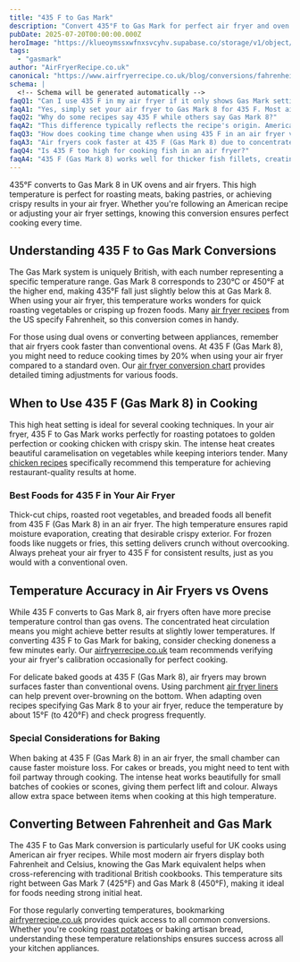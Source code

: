 ```yaml
---
title: "435 F to Gas Mark"
description: "Convert 435°F to Gas Mark for perfect air fryer and oven cooking. Includes UK conversions, baking tips, and temperature charts."
pubDate: 2025-07-20T00:00:00.000Z
heroImage: "https://klueoymssxwfnxsvcyhv.supabase.co/storage/v1/object/public/Shmucket/435-f-to-gas-mark.png"
tags:
  - "gasmark"
author: "AirFryerRecipe.co.uk"
canonical: "https://www.airfryerrecipe.co.uk/blog/conversions/fahrenheit-to-gas-mark/435-f-to-gas-mark"
schema: |
  <!-- Schema will be generated automatically -->
faqQ1: "Can I use 435 F in my air fryer if it only shows Gas Mark settings?"
faqA1: "Yes, simply set your air fryer to Gas Mark 8 for 435 F. Most air fryers with Gas Mark displays will include half marks, allowing precise temperature control equivalent to Fahrenheit settings."
faqQ2: "Why do some recipes say 435 F while others say Gas Mark 8?"
faqA2: "This difference typically reflects the recipe's origin. American recipes use Fahrenheit while British ones use Gas Mark. 435 F and Gas Mark 8 are essentially the same temperature, just different measurement systems."
faqQ3: "How does cooking time change when using 435 F in an air fryer versus a conventional oven?"
faqA3: "Air fryers cook faster at 435 F (Gas Mark 8) due to concentrated heat circulation. Reduce standard oven times by about 20% and check food several minutes before the recipe suggests for perfect results."
faqQ4: "Is 435 F too high for cooking fish in an air fryer?"
faqA4: "435 F (Gas Mark 8) works well for thicker fish fillets, creating a nice crust while keeping the interior moist. For delicate fish, reduce to 400 F (Gas Mark 6) and cook for slightly less time to prevent drying out."
---
```

<p>435°F converts to Gas Mark 8 in UK ovens and air fryers. This high temperature is perfect for roasting meats, baking pastries, or achieving crispy results in your air fryer. Whether you're following an American recipe or adjusting your air fryer settings, knowing this conversion ensures perfect cooking every time.</p>

<h2>Understanding 435 F to Gas Mark Conversions</h2>
<p>The Gas Mark system is uniquely British, with each number representing a specific temperature range. Gas Mark 8 corresponds to 230°C or 450°F at the higher end, making 435°F fall just slightly below this at Gas Mark 8. When using your air fryer, this temperature works wonders for quick roasting vegetables or crisping up frozen foods. Many <a href=https://www.airfryerrecipe.co.uk/recipes>air fryer recipes</a> from the US specify Fahrenheit, so this conversion comes in handy.</p>
<p>For those using dual ovens or converting between appliances, remember that air fryers cook faster than conventional ovens. At 435 F (Gas Mark 8), you might need to reduce cooking times by 20% when using your air fryer compared to a standard oven. Our <a href=https://www.airfryerrecipe.co.uk/air-fryer-conversion-chart>air fryer conversion chart</a> provides detailed timing adjustments for various foods.</p>

<h2>When to Use 435 F (Gas Mark 8) in Cooking</h2>
<p>This high heat setting is ideal for several cooking techniques. In your air fryer, 435 F to Gas Mark works perfectly for roasting potatoes to golden perfection or cooking chicken with crispy skin. The intense heat creates beautiful caramelisation on vegetables while keeping interiors tender. Many <a href=https://www.airfryerrecipe.co.uk/recipe-category/chicken>chicken recipes</a> specifically recommend this temperature for achieving restaurant-quality results at home.</p>

<h3>Best Foods for 435 F in Your Air Fryer</h3>
<p>Thick-cut chips, roasted root vegetables, and breaded foods all benefit from 435 F (Gas Mark 8) in an air fryer. The high temperature ensures rapid moisture evaporation, creating that desirable crispy exterior. For frozen foods like nuggets or fries, this setting delivers crunch without overcooking. Always preheat your air fryer to 435 F for consistent results, just as you would with a conventional oven.</p>

<h2>Temperature Accuracy in Air Fryers vs Ovens</h2>
<p>While 435 F converts to Gas Mark 8, air fryers often have more precise temperature control than gas ovens. The concentrated heat circulation means you might achieve better results at slightly lower temperatures. If converting 435 F to Gas Mark for baking, consider checking doneness a few minutes early. Our <a href=https://www.airfryerrecipe.co.uk>airfryerrecipe.co.uk</a> team recommends verifying your air fryer's calibration occasionally for perfect cooking.</p>
<p>For delicate baked goods at 435 F (Gas Mark 8), air fryers may brown surfaces faster than conventional ovens. Using parchment <a href=https://www.airfryerrecipe.co.uk/liners>air fryer liners</a> can help prevent over-browning on the bottom. When adapting oven recipes specifying Gas Mark 8 to your air fryer, reduce the temperature by about 15°F (to 420°F) and check progress frequently.</p>

<h3>Special Considerations for Baking</h3>
<p>When baking at 435 F (Gas Mark 8) in an air fryer, the small chamber can cause faster moisture loss. For cakes or breads, you might need to tent with foil partway through cooking. The intense heat works beautifully for small batches of cookies or scones, giving them perfect lift and colour. Always allow extra space between items when cooking at this high temperature.</p>

<h2>Converting Between Fahrenheit and Gas Mark</h2>
<p>The 435 F to Gas Mark conversion is particularly useful for UK cooks using American air fryer recipes. While most modern air fryers display both Fahrenheit and Celsius, knowing the Gas Mark equivalent helps when cross-referencing with traditional British cookbooks. This temperature sits right between Gas Mark 7 (425°F) and Gas Mark 8 (450°F), making it ideal for foods needing strong initial heat.</p>
<p>For those regularly converting temperatures, bookmarking <a href=https://www.airfryerrecipe.co.uk>airfryerrecipe.co.uk</a> provides quick access to all common conversions. Whether you're cooking <a href=https://www.airfryerrecipe.co.uk/recipe-category/potatoes>roast potatoes</a> or baking artisan bread, understanding these temperature relationships ensures success across all your kitchen appliances.</p>
